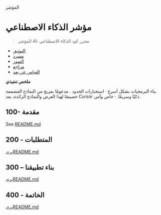 المؤشر

# مؤشر الذكاء الاصطناعي

> المؤشر AI: محرر كود الذكاء الاصطناعي

-   [التوثيق](./DOCUMENTATION.md)
-   [مسرد](./GLOSSARY.md)
-   [الصور](./IMAGES.md)
-   [مراجع](./REFERENCES.md)
-   [القياس عن بعد](./TELEMETRY.md)

**ملخص تنفيذي**

بناء البرمجيات بشكل أسرع 
· استخبارات الحدود
. مدعومًا بمزيج من النماذج المصممة خصيصًا لهذا الغرض والنماذج الرائدة، يعد Cursor ذكيًا وسريعًا. 
· خاص وآمن.

## 100- مقدمة

See [README.md](./100/README.md)

## 200 - المتطلبات

يرى[README.md](./200/README.md)

## 300 – بناء تطبيقنا

يرى[README.md](./300/README.md)

## 400 - الخاتمة

يرى[README.md](./400/README.md)
